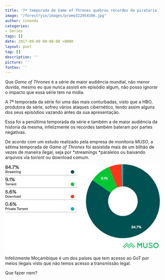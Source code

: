 ```yaml
---
title: '7ª temporada de Game of Thrones quebrou recordes de pirataria '
image: "/forestryio/images/promo322954306.jpg"
author: zinenda
categories:
- Series
tags: []
date: 2017-09-09 00:00:00 +0000
layout: post
tag: []
description: ''
picture: ''
fontes: ''
---
```



Que *Game of Thrones* é a série de maior audiência mundial, não menor duvida, mesmo eu que nunca assisti em episódio algum, não posso ignorar o impacto que essa série tem na midia.

A 7ª temporada da série foi uma das mais conturbadas, visto que a HBO, produtora da série, sofreu vários ataques cibernético, tendo assim alguns dos seus episódios vazando antes da sua apresentação.

Essa foi a penúltima temporada da série e também a de maior audiência da historia da mesma, infelizmente os recordes também bateram por partes negativas.

De acordo com um estudo realizado pela empresa de monitoria *MUSO*, a sétima temporada de *Game of Thrones* foi assistida mais de um bilhão de vezes de maneira ilegal, seja por *streamings *paralelos ou baixando arquivos via *torrent* ou download comum.

![](/forestryio/images/grafico-de-pirataria-06123041609170.jpg)

Infelizmente Moçambique é um dos países que tem acesso ao GoT por meios ilegais visto que não temos acesso a transmissão legal.

Que fazer nem?